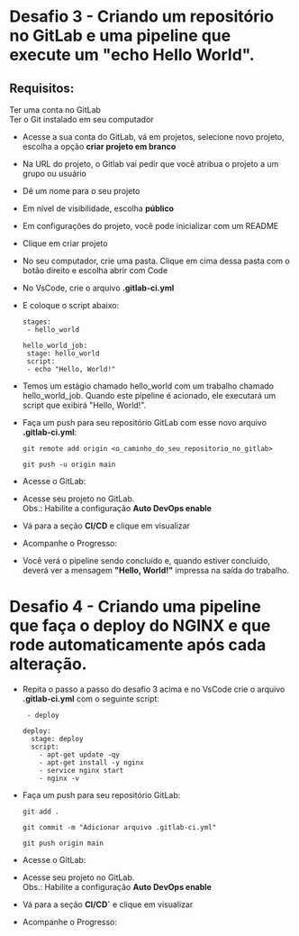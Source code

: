 # Desafio 3 - Criando um repositório no GitLab e uma pipeline que execute um "echo Hello World".
## Requisitos:
Ter uma conta no GitLab <br>
Ter o Git instalado em seu computador <br>
- Acesse a sua conta do GitLab, vá em projetos, selecione novo projeto, escolha a opção **criar projeto em branco**
- Na URL do projeto, o Gitlab vai pedir que você atribua  o projeto a um grupo ou usuário
- Dê um nome para o seu projeto
- Em nível de visibilidade, escolha **público**
- Em configurações do projeto, você pode inicializar com um README
- Clique em criar projeto
- No seu computador, crie uma pasta. Clique em cima dessa pasta com o botão direito e escolha abrir com Code
- No VsCode, crie o arquivo **.gitlab-ci.yml**

- E coloque o script abaixo:<br>
    ```
    stages:
     - hello_world

    hello_world_job:
     stage: hello_world
     script:
     - echo "Hello, World!"
    ```
- Temos um estágio chamado hello_world com um trabalho chamado hello_world_job. Quando este pipeline é acionado, ele executará um script que exibirá "Hello, World!".

- Faça um push para seu repositório GitLab com esse novo arquivo **.gitlab-ci.yml**:<br>

    ```
    git remote add origin <o_caminho_do_seu_repositorio_no_gitlab>

    git push -u origin main
    ```

- Acesse o GitLab: 
- Acesse seu projeto no GitLab.<br>
Obs.: Habilite a configuração **Auto DevOps enable**<br>
- Vá para a seção **CI/CD** e clique em visualizar<br>
- Acompanhe o Progresso: <br>
- Você verá o pipeline sendo concluído e, quando estiver concluído, deverá ver a mensagem **"Hello, World!"** impressa na saída do trabalho.


# Desafio 4 - Criando uma pipeline que faça o deploy do NGINX e que rode automaticamente após cada alteração.

- Repita o passo a passo do desafio 3 acima e no VsCode crie o arquivo **.gitlab-ci.yml** com o seguinte script:

    ```
     - deploy

    deploy:
      stage: deploy
      script:
        - apt-get update -qy
        - apt-get install -y nginx
        - service nginx start
        - nginx -v
    ```

- Faça um push para seu repositório GitLab:

    ```
    git add .
    
    git commit -m "Adicionar arquivo .gitlab-ci.yml"
    
    git push origin main
    ```

- Acesse o GitLab: 
- Acesse seu projeto no GitLab.<br>
Obs.: Habilite a configuração **Auto DevOps enable**<br>
- Vá para a seção **CI/CD´** e clique em visualizar<br>
- Acompanhe o Progresso: <br>